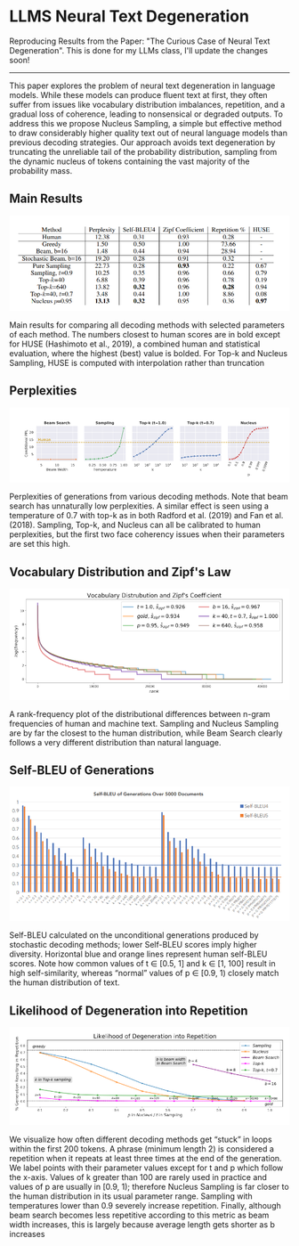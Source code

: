 # LLMS Neural Text Degeneration


Reproducing Results from the Paper: "The Curious Case of Neural Text Degeneration". This is done for my LLMs class, I'll update the changes soon!
*** 

This paper explores the problem of neural text degeneration in language models. While these models can produce fluent text at first, they often suffer from issues like vocabulary distribution imbalances, repetition, and a gradual loss of coherence, leading to nonsensical or degraded outputs. To address this we propose Nucleus Sampling, a simple but effective method to draw considerably higher quality text out of neural language models than previous decoding strategies. Our approach avoids text degeneration by truncating the unreliable tail of the probability distribution, sampling from the dynamic nucleus of tokens containing the vast majority of the probability mass.

## Main Results
![Main Results](Results/Main_Results.png)

 Main results for comparing all decoding methods with selected parameters of each method. The numbers closest to human scores are in bold except for HUSE (Hashimoto et al., 2019), a combined human and statistical evaluation, where the highest (best) value is bolded. For Top-k and Nucleus Sampling, HUSE is computed with interpolation rather than truncation

## Perplexities
![Perplexities](Results/Perplexities.png)

Perplexities of generations from various decoding methods. Note that beam search has unnaturally low perplexities. A similar effect is seen using a temperature of 0.7 with top-k as in both Radford et al. (2019) and Fan et al. (2018). Sampling, Top-k, and Nucleus can all be calibrated to human perplexities, but the first two face coherency issues when their parameters are set this high.

## Vocabulary Distribution and Zipf's Law
![Zipf's Law](Results/Zipf's_law.png)

A rank-frequency plot of the distributional differences between n-gram frequencies of human and machine text. Sampling and Nucleus Sampling are by far the closest to the human distribution, while Beam Search clearly follows a very different distribution than natural language.

## Self-BLEU of Generations
![Self-BLEU](Results/SELF_BLEU.png)

Self-BLEU calculated on the unconditional generations produced by stochastic decoding methods; lower Self-BLEU scores imply higher diversity. Horizontal blue and orange lines represent human self-BLEU scores. Note how common values of t ∈ [0.5, 1] and k ∈ [1, 100] result in high self-similarity, whereas “normal” values of p ∈ [0.9, 1) closely match the human distribution of text.

## Likelihood of Degeneration into Repetition
![Repetition](Results/Repetition.png)

We visualize how often different decoding methods get “stuck” in loops within the first 200 tokens. A phrase (minimum length 2) is considered a repetition when it repeats at least three times at the end of the generation. We label points with their parameter values except for t and p which follow the x-axis. Values of k greater than 100 are rarely used in practice and values of p are usually in [0.9, 1); therefore Nucleus Sampling is far closer to the human distribution in its usual parameter range. Sampling with temperatures lower than 0.9 severely increase repetition. Finally, although beam search becomes less repetitive according to this metric as beam width increases, this is largely because average length gets shorter as b increases
